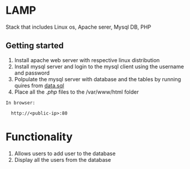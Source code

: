 # LAMP

Stack that includes Linux os, Apache serer, Mysql DB, PHP

## Getting started
1. Install apache web server with respective linux distribution
2. Install mysql server and login to the mysql client using the username and password
3. Polpulate the mysql server with database and the tables by running quires from [data.sql](data.sql)
4. Place all the *.php* files to the /var/www/html folder

```
In browser:
  
  http://<public-ip>:80 
```

# Functionality
1. Allows users to add user to the database
2. Display all the users from the database
